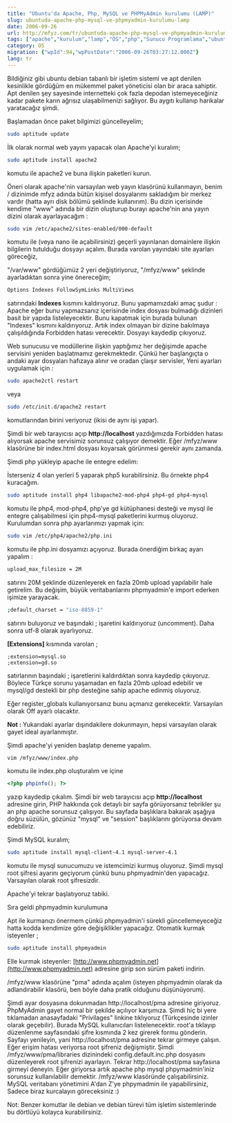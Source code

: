```yaml
---
title: "Ubuntu'da Apache, Php, MySQL ve PHPMyAdmin kurulumu (LAMP)"
slug: ubuntuda-apache-php-mysql-ve-phpmyadmin-kurulumu-lamp
date: 2006-09-26
url: http://mfyz.com/tr/ubuntuda-apache-php-mysql-ve-phpmyadmin-kurulumu-lamp/
tags: ["apache","kurulum","lamp","OS","php","Sunucu Programlama","ubunt"]
category: OS
migration: {"wpId":94,"wpPostDate":"2006-09-26T03:27:12.000Z"}
lang: tr
---
```


Bildiğiniz gibi ubuntu debian tabanlı bir işletim sistemi ve apt denilen kesinlikle gördüğüm en mükemmel paket yöneticisi olan bir araca sahiptir. Apt denilen şey sayesinde internetteki çok fazla depodan istemeyeceğiniz kadar pakete karın ağrısız ulaşabilmenizi sağlıyor. Bu aygıtı kullanıp harikalar yaratacağız şimdi.

Başlamadan önce paket bilgimizi güncelleyelim;
```sh
sudo aptitude update
```
İlk olarak normal web yayını yapacak olan Apache'yi kuralım;
```sh
sudo aptitude install apache2

```
komutu ile apache2 ve buna ilişkin paketleri kurun.

Öneri olarak apache'nin varsayılan web yayın klasörünü kullanmayın, benim / dizinimde mfyz adında bütün kişisel dosyalarımı sakladığım bir merkez vardır (hatta ayrı disk bölümü şeklinde kullanırım). Bu dizin içerisinde kendime "www" adında bir dizin oluşturup burayı apache'nin ana yayın dizini olarak ayarlayacağım :
```sh
sudo vim /etc/apache2/sites-enabled/000-default
```
komutu ile (veya nano ile açabilirsiniz) geçerli yayınlanan domainlere ilişkin bilgilerin tutulduğu dosyayı açalım. Burada varolan yayındaki site ayarları göreceğiz,

"/var/www" gördüğümüz 2 yeri değiştiriyoruz, "/mfyz/www" şeklinde ayarladıktan sonra yine önereceğim;
```sh
Options Indexes FollowSymLinks MultiViews

```
satırındaki **Indexes** kısmını kaldırıyoruz. Bunu yapmamızdaki amaç şudur : Apache eğer bunu yapmazsanız içerisinde index dosyası bulmadığı dizinleri basit bir yapıda listeleyecektir. Bunu kapatmak için burada bulunan "Indexes" kısmını kaldırıyoruz. Artık index olmayan bir dizine bakılmaya çalışıldığında Forbidden hatası verecektir. Dosyayı kaydedip çıkıyoruz.

Web sunucusu ve modüllerine ilişkin yaptığımız her değişimde apache servisini yeniden başlatmamız gerekmektedir. Çünkü her başlangıçta o andaki ayar dosyaları hafızaya alınır ve oradan çlaışır servisler, Yeni ayarları uygulamak için :
```sh
sudo apache2ctl restart

```
veya
```sh
sudo /etc/init.d/apache2 restart

```
komutlarından birini veriyoruz (ikisi de aynı işi yapar).

Şimdi bir web tarayıcısı açıp **http://localhost** yazdığımızda Forbidden hatası alıyorsak apache servisimiz sorunsuz çalışıyor demektir. Eğer /mfyz/www klasörüne bir index.html dosyası koyarsak görünmesi gerekir aynı zamanda.

Şimdi php yükleyip apache ile entegre edelim:

İsterseniz 4 olan yerleri 5 yaparak php5 kurabilirsiniz. Bu örnekte php4 kuracağım.
```sh
sudo aptitude install php4 libapache2-mod-php4 php4-gd php4-mysql
```
komutu ile php4, mod-php4, php'ye gd kütüphanesi desteği ve mysql ile entegre çalışabilmesi için php4-mysql paketlerini kurmuş oluyoruz. Kurulumdan sonra php ayarlarımızı yapmak için:
```sh
sudo vim /etc/php4/apache2/php.ini
```
komutu ile php.ini dosyamızı açıyoruz. Burada önerdiğim birkaç ayarı yapalım :
```sh
upload_max_filesize = 2M
```
satırını 20M şeklinde düzenleyerek en fazla 20mb upload yapılabilir hale getirelim. Bu değişim, büyük veritabanlarını phpmyadmin'e import ederken işimize yarayacak.
```sh
;default_charset = "iso-8859-1"
```
satırını buluyoruz ve başındaki ; işaretini kaldırıyoruz (uncomment). Daha sonra utf-8 olarak ayarlıyoruz.

**[Extensions]** kısmında varolan ;
```
;extension=mysql.so
;extension=gd.so
```
satırlarının başındaki ; işaretlerini kaldırdıktan sonra kaydedip çıkıyoruz. Böylece Türkçe sorunu yaşamadan en fazla 20mb upload edebilir ve mysql/gd destekli bir php desteğine sahip apache edinmiş oluyoruz.

Eğer register_globals kullanıyorsanız bunu açmanız gerekecektir. Varsayılan olarak Off ayarlı olacaktır.

**Not :** Yukarıdaki ayarlar dışındakilere dokunmayın, hepsi varsayılan olarak gayet ideal ayarlanmıştır.

Şimdi apache'yi yeniden başlatıp deneme yapalım.
```sh
vim /mfyz/www/index.php

```
komutu ile index.php oluşturalım ve içine
```php
<?php phpinfo(); ?>

```
yazıp kaydedip çıkalım. Şimdi bir web tarayıcısı açıp **http://localhost** adresine girin, PHP hakkında çok detaylı bir sayfa görüyorsanız tebrikler şu an php apache sorunsuz çalışıyor. Bu sayfada başlıklara bakarak aşağıya doğru süzülün, gözünüz "mysql" ve "session" başlıklarını görüyorsa devam edebiliriz.

Şimdi MySQL kuralım;
```sh
sudo aptitude install mysql-client-4.1 mysql-server-4.1

```
komutu ile mysql sunucumuzu ve istemcimizi kurmuş oluyoruz. Şimdi mysql root şifresi ayarını geçiyorum çünkü bunu phpmyadmin'den yapacağız. Varsayılan olarak root şifresizdir.

Apache'yi tekrar başlatıyoruz tabiki.

Sıra geldi phpmyadmin kurulumuna

Apt ile kurmanızı önermem çünkü phpmyadmin'i sürekli güncellemeyeceğiz hatta kodda kendimize göre değişiklikler yapacağız. Otomatik kurmak isteyenler ;
```sh
sudo aptitude install phpmyadmin

```
Elle kurmak isteyenler: [http://www.phpmyadmin.net](http://www.phpmyadmin.net) adresine girip son sürüm paketi indirin.

/mfyz/www klasörüne "pma" adında açalım (isteyen phpmyadmin olarak da adlandırabilir klasörü, ben böyle daha pratik olduğunu düşünüyorum).

Şimdi ayar dosyasına dokunmadan http://localhost/pma adresine giriyoruz. PhpMyAdmin gayet normal bir şekilde açılıyor karşımıza. Şimdi hiç bi yere tıklamadan anasayfadaki "Privilages" linkine tıklıyoruz (Türkçesinde izinler olarak geçebilir). Burada MySQL kullanıcıları listelenecektir. root'a tıklayıp düzenlenme sayfasındaki şifre kısmında 2 kez girerek formu gönderin. Sayfayı yenileyin, yani http://localhost/pma adresine tekrar girmeye çalışın. Eğer erişim hatası veriyorsa root şifreniz değişmiştir. Şimdi /mfyz/www/pma/libraries dizinindeki config.default.inc.php dosyasını düzenleyerek root şifrenizi ayarlayın. Tekrar http://localhost/pma sayfasına girmeyi deneyin. Eğer giriyorsa artık apache php mysql phpymadmin'iniz sorunsuz kullanılabilir demektir. /mfyz/www klasöründe çalışabilirsiniz. MySQL veritabanı yönetimini A'dan Z'ye phpymadmin ile yapabilirsiniz, Sadece biraz kurcalayın göreceksiniz :)

Not: Benzer komutlar ile debian ve debian türevi tüm işletim sistemlerinde bu dörtlüyü kolayca kurabilirsiniz.